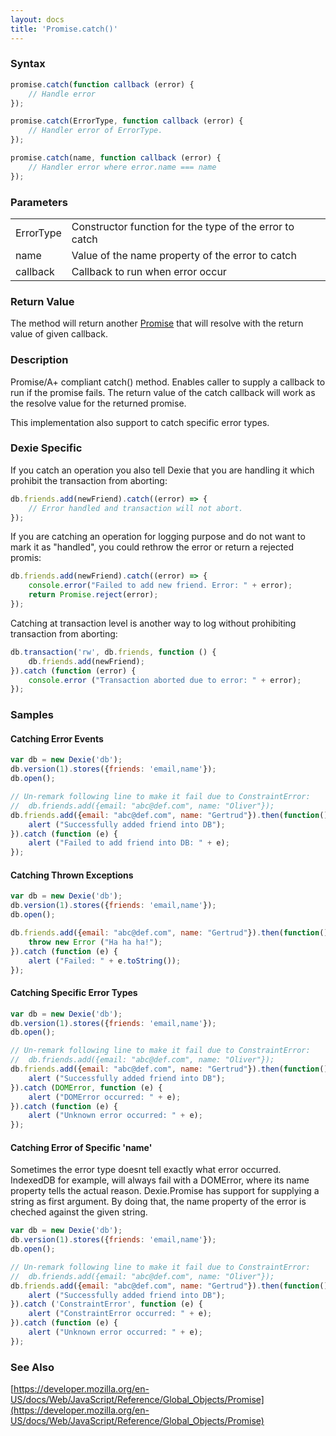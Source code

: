```yaml
---
layout: docs
title: 'Promise.catch()'
---
```


### Syntax

```javascript
promise.catch(function callback (error) {
    // Handle error
});

promise.catch(ErrorType, function callback (error) {
    // Handler error of ErrorType.
});

promise.catch(name, function callback (error) {
    // Handler error where error.name === name
});
```

### Parameters

<table>
<tr><td>ErrorType</td><td>Constructor function for the type of the error to catch</td></tr>
<tr><td>name</td><td>Value of the name property of the error to catch</td></tr>
<tr><td>callback</td><td>Callback to run when error occur</td></tr>
</table>

### Return Value

The method will return another [Promise](/docs/Promise/Promise) that will resolve with the return value of given callback.

### Description

Promise/A+ compliant catch() method. Enables caller to supply a callback to run if the promise fails. The return value of the catch callback will work as the resolve value for the returned promise.

This implementation also support to catch specific error types.

### Dexie Specific

If you catch an operation you also tell Dexie that you are handling it which prohibit the transaction from aborting:

```javascript
db.friends.add(newFriend).catch((error) => {
    // Error handled and transaction will not abort.
});
```

If you are catching an operation for logging purpose and do not want to mark it as "handled", you could rethrow the error or return a rejected promis:

```javascript
db.friends.add(newFriend).catch((error) => {
    console.error("Failed to add new friend. Error: " + error);
    return Promise.reject(error);
});
```
Catching at transaction level is another way to log without prohibiting transaction from aborting:

```javascript
db.transaction('rw', db.friends, function () {
    db.friends.add(newFriend);
}).catch (function (error) {
    console.error ("Transaction aborted due to error: " + error);
});
```

### Samples

#### Catching Error Events

```javascript
var db = new Dexie('db');
db.version(1).stores({friends: 'email,name'});
db.open();

// Un-remark following line to make it fail due to ConstraintError:
//  db.friends.add({email: "abc@def.com", name: "Oliver"}); 
db.friends.add({email: "abc@def.com", name: "Gertrud"}).then(function() {
    alert ("Successfully added friend into DB");
}).catch (function (e) {
    alert ("Failed to add friend into DB: " + e);
});
```

#### Catching Thrown Exceptions

```javascript
var db = new Dexie('db');
db.version(1).stores({friends: 'email,name'});
db.open();

db.friends.add({email: "abc@def.com", name: "Gertrud"}).then(function() {
    throw new Error ("Ha ha ha!");
}).catch (function (e) {
    alert ("Failed: " + e.toString());
});
```

#### Catching Specific Error Types

```javascript
var db = new Dexie('db');
db.version(1).stores({friends: 'email,name'});
db.open();

// Un-remark following line to make it fail due to ConstraintError:
//  db.friends.add({email: "abc@def.com", name: "Oliver"}); 
db.friends.add({email: "abc@def.com", name: "Gertrud"}).then(function() {
    alert ("Successfully added friend into DB");
}).catch (DOMError, function (e) {
    alert ("DOMError occurred: " + e);
}).catch (function (e) {
    alert ("Unknown error occurred: " + e);
});
```

#### Catching Error of Specific 'name'

Sometimes the error type doesnt tell exactly what error occurred. IndexedDB for example, will always fail with a DOMError, where its name property tells the actual reason. Dexie.Promise has support for supplying a string as first argument. By doing that, the name property of the error is cheched against the given string.

```javascript
var db = new Dexie('db');
db.version(1).stores({friends: 'email,name'});
db.open();

// Un-remark following line to make it fail due to ConstraintError:
//  db.friends.add({email: "abc@def.com", name: "Oliver"}); 
db.friends.add({email: "abc@def.com", name: "Gertrud"}).then(function() {
    alert ("Successfully added friend into DB");
}).catch ('ConstraintError', function (e) {
    alert ("ConstraintError occurred: " + e);
}).catch (function (e) {
    alert ("Unknown error occurred: " + e);
});
```

### See Also

[https://developer.mozilla.org/en-US/docs/Web/JavaScript/Reference/Global_Objects/Promise](https://developer.mozilla.org/en-US/docs/Web/JavaScript/Reference/Global_Objects/Promise)
